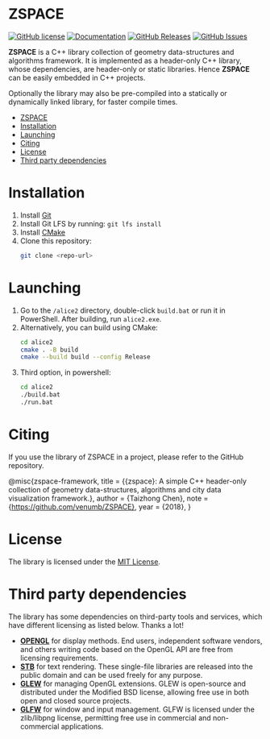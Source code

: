 # ZSPACE
[![GitHub license](https://img.shields.io/badge/license-MIT-blue.svg)](https://github.com/gitzhcode/zspace_core/LICENSE.MIT) [![Documentation](https://img.shields.io/badge/docs-doxygen-blue.svg)](https://github.com/gitzhcode/zspace_core/doxyoutput/) [![GitHub Releases](https://img.shields.io/github/release/gitzhcode/zspace_core.svg)](https://github.com/gitzhcode/zspace_core/releases) [![GitHub Issues](https://img.shields.io/github/issues/gitzhcode/zspace_core.svg)](http://github.com/gitzhcode/zspace_core/issues)

**ZSPACE** is a C++  library collection of geometry data-structures and algorithms framework. It is implemented as a header-only C++ library, whose dependencies, are header-only or static libraries. Hence **ZSPACE** can be easily embedded in C++ projects. 

Optionally the library may also be pre-compiled into a statically  or dynamically linked library, for faster compile times.

- [ZSPACE](#zspace)
- [Installation](#installation)
- [Launching](#launching)
- [Citing](#citing)
- [License](#license)
- [Third party dependencies](#third-party-dependencies)

# Installation

1. Install [Git](https://git-scm.com/downloads)
2. Install Git LFS by running: `git lfs install`
3. Install [CMake](https://cmake.org/download/)
4. Clone this repository:
   ```sh
   git clone <repo-url>
   ```

# Launching

1. Go to the `/alice2` directory, double-click `build.bat` or run it in PowerShell. After building, run `alice2.exe`.
2. Alternatively, you can build using CMake:
   ```sh
   cd alice2
   cmake . -B build
   cmake --build build --config Release
   ```
3. Third option, in powershell:
    ```sh
    cd alice2
    ./build.bat
    ./run.bat
    ```

# Citing
If you use the library of ZSPACE in a project, please refer to the GitHub repository.

@misc{zspace-framework,
      title  = {{zspace}: A simple C++ header-only collection of geometry data-structures, algorithms and city data visualization                       framework.},
      author = {Taizhong Chen},
      note   = {https://github.com/venumb/ZSPACE},
      year   = {2018},
    }

# License
The library is licensed under the [MIT License](https://opensource.org/licenses/MIT).


# Third party dependencies
The library has some dependencies on third-party tools and services, which have different licensing as listed below.
Thanks a lot!

- [**OPENGL**](https://www.opengl.org/about/) for display methods. End users, independent software vendors, and others writing code based on the OpenGL API are free from licensing requirements.
- [**STB**](https://github.com/nothings/stb) for text rendering. These single-file libraries are released into the public domain and can be used freely for any purpose.
- [**GLEW**](http://glew.sourceforge.net/) for managing OpenGL extensions. GLEW is open-source and distributed under the Modified BSD license, allowing free use in both open and closed source projects.
- [**GLFW**](https://www.glfw.org/) for window and input management. GLFW is licensed under the zlib/libpng license, permitting free use in commercial and non-commercial applications.

